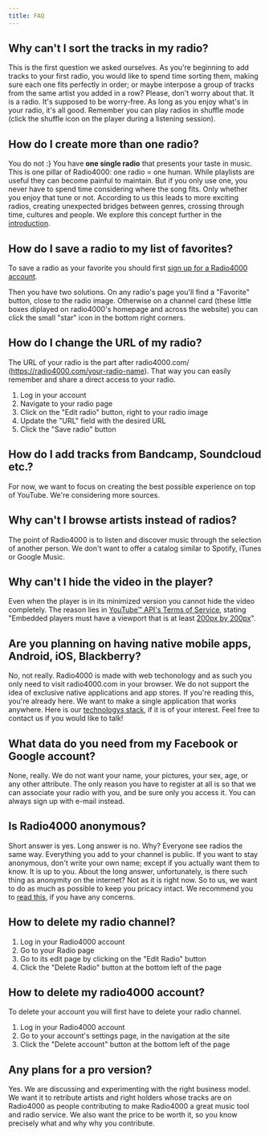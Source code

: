```yaml
---
title: FAQ
---
```


## Why can't I sort the tracks in my radio?

This is the first question we asked ourselves. As you're beginning to add tracks to your first radio, you would like to spend time sorting them, making sure each one fits perfectly in order; or maybe interpose a group of tracks from the same artist you added in a row? Please, don't worry about that. It is a radio. It's supposed to be worry-free. As long as you enjoy what's in your radio, it's all good. Remember you can play radios in shuffle mode (click the shuffle icon on the player during a listening session).

## How do I create more than one radio?

You do not :}  You have <strong>one single radio</strong> that presents your taste in music. This is one pillar of Radio4000: one radio = one human. While playlists are useful they can become painful to maintain. But if you only use one, you never have to spend time considering where the song fits. Only whether you enjoy that tune or not. According to us this leads to more exciting radios, creating unexpected bridges between genres, crossing through time, cultures and people. We explore this concept further in the <a href="https://radio4000.com/about">introduction</a>.

## How do I save a radio to my list of favorites?

To save a radio as your favorite you should first <a href="https://radio4000.com/auth/signup">sign up for a Radio4000 account</a>.

Then you have two solutions. On any radio's page you'll find a "Favorite" button, close to the radio image. Otherwise on a channel card (these little boxes diplayed on radio4000's homepage and across the website) you can click the small "star" icon in the bottom right corners.

## How do I change the URL of my radio?

The URL of your radio is the part after radio4000.com/ (https://radio4000.com/your-radio-name). That way you can easily remember and share a direct access to your radio.

<ol>
	<li>Log in your account</li>
	<li>Navigate to your radio page</li>
	<li>Click on the "Edit radio" button, right to your radio image</li>
	<li>Update the "URL" field with the desired URL</li>
	<li>Click the "Save radio" button</li>
</ol>

## How do I add tracks from Bandcamp, Soundcloud etc.?

For now, we want to focus on creating the best possible experience on top of YouTube. We're considering more sources.

## Why can't I browse artists instead of radios?

The point of Radio4000 is to listen and discover music through the selection of another person. We don't want to offer a catalog similar to Spotify, iTunes or Google Music.

## Why can't I hide the video in the player?

Even when the player is in its minimized version you cannot hide the video completely. The reason lies in <a href="https://developers.google.com/youtube/terms/api-services-terms-of-service" target="_blank" rel="noopener">YouTube™ API's Terms of Service</a>, stating "Embedded players must have a viewport that is at least <a href="https://developers.google.com/youtube/player_parameters" target="_blank" rel="noopener">200px by 200px</a>".

## Are you planning on having native mobile apps, Android, iOS, Blackberry?

No, not really. Radio4000 is made with web techonology and as such you only need to visit radio4000.com in your browser. We do not support the idea of exclusive native applications and app stores. If you're reading this, you're already here. We want to make a single application that works anywhere. Here is our <a href="https://radio4000.com/about" target="_blank" rel="noopener">technologys stack</a>, if it is of your interest. Feel free to contact us if you would like to talk!

## What data do you need from my Facebook or Google account?

None, really. We do not want your name, your pictures, your sex, age, or any other attribute. The only reason you have to register at all is so that we can associate your radio with you, and be sure only you access it. You can always sign up with e-mail instead.

## Is Radio4000 anonymous?

Short answer is yes. Long answer is no. Why? Everyone see radios the same way. Everything you add to your channel is public. If you want to stay anonymous, don't write your own name; except if you actually want them to know. It is up to you. About the long answer, unfortunately, is there such thing as anonymity on the internet? Not as it is right now. So to us, we want to do as much as possible to keep you pricacy intact. We recommend you to <a href="https://ssd.eff.org" target="_blank" rel="noopener">read this</a>, if you have any concerns.

## How to delete my radio channel?

1. Log in your Radio4000 account
2. Go to your Radio page
3. Go to its edit page by clicking on the "Edit Radio" button
4. Click the "Delete Radio" button at the bottom left of the page

## How to delete my radio4000 account?

To delete your account you will first have to delete your radio channel.

1. Log in your Radio4000 account
2. Go to your account's settings page, in the navigation at the site
3. Click the "Delete account" button at the bottom left of the page

## Any plans for a pro version?

Yes. We are discussing and experimenting with the right business model. We want it to retribute artists and right holders whose tracks are on Radio4000 as people contributing to make Radio4000 a great music tool and radio service. We also want the price to be worth it, so you know precisely what and why why you contribute.
